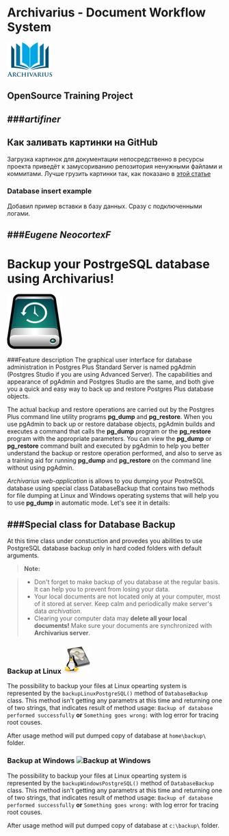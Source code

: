 # Archivarius - Document Workflow System

![picture](https://github.com/khasang-incubator/archivarius/blob/development/src/main/resources/ArchivariusLogo.png)

## OpenSource Training Project


###*artifiner*
-------------
## Как заливать картинки на GitHub
Загрузка картинок для документации непосредственно в ресурсы проекта приведёт к замусориванию репозитория ненужными файлами и коммитами.
Лучше грузить картинки так, как показано в [этой статье](http://www.devbug.info/2014/11/github.html)

### Database insert example
Добавил пример вставки в базу данных. Сразу с подключенными логами.



###*Eugene NeocortexF*
-------------
Backup your PostrgeSQL database using Archivarius!
=================== 
![Backup at Linux](https://github.com/khasang-incubator/archivarius/blob/eshamkin/src/main/resources/Images/backup2.png?raw=true) 


###Feature description
The graphical user interface for database administration in Postgres Plus Standard Server is named pgAdmin (Postgres Studio if you are using Advanced Server). The capabilities and appearance of pgAdmin and Postgres Studio are the same, and both give you a quick and easy way to back up and restore Postgres Plus database objects.

The actual backup and restore operations are carried out by the Postgres Plus command line utility programs **pg_dump** and **pg_restore**. When you use pgAdmin to back up or restore database objects, pgAdmin builds and executes a command that calls the **pg_dump** program or the **pg_restore** program with the appropriate parameters. You can view the **pg_dump** or **pg_restore** command built and executed by pgAdmin to help you better understand the backup or restore operation performed, and also to serve as a training aid for running **pg_dump** and **pg_restore** on the command line without using pgAdmin.

*Archivarius web-application* is allows to you dumping your PostreSQL database using special class DatabaseBackup that contains two methods for file dumping at Linux and Windows operating systems that will help you to use **pg_dump** in automatic mode. Let's see it in details:


###Special class for Database Backup 
-------------

At this time class under constuction and provedes you abilities to use PostgreSQL database backup only in hard coded folders with default arguments. 

> **Note:**

> - Don't forget to make backup of you database at the regular basis. It can help you to prevent from losing your data.
> - Your local documents are not located only at your computer, most of it stored at server. Keep calm and  periodically make server's data *archivation*. 
> - Clearing your computer data may **delete all your local documents!** Make sure your documents are synchronized with **Archivarius server**.

### </i> Backup at Linux  ![Backup at Linux](https://github.com/khasang-incubator/archivarius/blob/eshamkin/src/main/resources/Images/linux.png?raw=true) 

The possibility to backup your files at Linux opearting system is represented by the ```backupLinuxPostgreSQL()``` method of ```DatabaseBackup``` class. This method isn't getting any parametrs at this time and returning one of two strings, that indicates result of method usage:
```Backup of database performed successfully```
**or**
```Something goes wrong:``` with log error for tracing root couses.

After usage method will put dumped copy of database at ```home\backup\``` folder.
 

### </i> Backup at Windows ![Backup at Windows](https://github.com/khasang-incubator/archivarius/blob/eshamkin/src/main/resources/Images/windows.png?raw=true)
The possibility to backup your files at Linux opearting system is represented by the ```backupWindowsPostgreSQL()``` method of ```DatabaseBackup``` class. This method isn't getting any parametrs at this time and returning one of two strings, that indicates result of method usage:
```Backup of database performed successfully```
**or**
```Something goes wrong:``` with log error for tracing root couses.

After usage method will put dumped copy of database at ```c:\backup\``` folder.